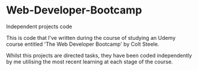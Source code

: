 # Web-Developer-Bootcamp
Independent projects code

This is code that I've written during the course of studying an Udemy course entitled 'The Web Developer Bootcamp' 
by Colt Steele.

Whilst this projects are directed tasks, they have been coded independently by me utilising the most recent learning
at each stage of the course.

